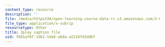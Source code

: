 ```yaml
---
content_type: resource
description: ''
file: /media/https%3A/open-learning-course-data-rc.s3.amazonaws.com/3-054-cellular-solids-structure-properties-and-applications-spring-2015/f681af0f1db15da6ab8aa2218fd2ddbf_MxWZwTA_PHc.vtt
file_type: application/x-subrip
resourcetype: Other
title: 3play caption file
uid: f681af0f-1db1-5da6-ab8a-a2218fd2ddbf
---
```

